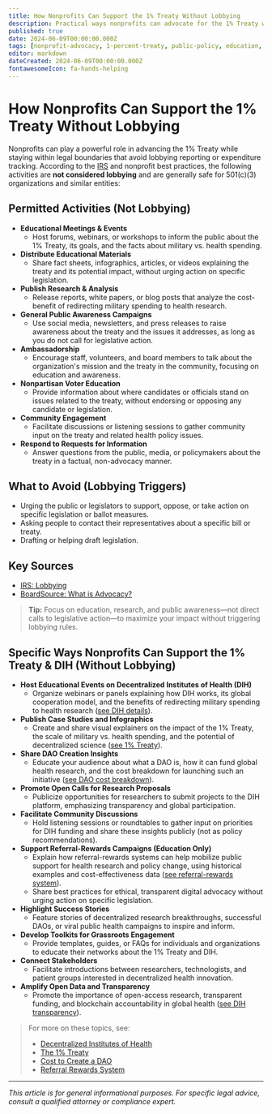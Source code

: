 ```yaml
---
title: How Nonprofits Can Support the 1% Treaty Without Lobbying
description: Practical ways nonprofits can advocate for the 1% Treaty without triggering lobbying restrictions or tracking lobbying expenditures.
published: true
date: 2024-06-09T00:00:00.000Z
tags: [nonprofit-advocacy, 1-percent-treaty, public-policy, education, irs-guidance]
editor: markdown
dateCreated: 2024-06-09T00:00:00.000Z
fontawesomeIcon: fa-hands-helping
---
```


# How Nonprofits Can Support the 1% Treaty Without Lobbying

Nonprofits can play a powerful role in advancing the 1% Treaty while staying within legal boundaries that avoid lobbying reporting or expenditure tracking. According to the [IRS](https://www.irs.gov/charities-non-profits/lobbying) and nonprofit best practices, the following activities are **not considered lobbying** and are generally safe for 501(c)(3) organizations and similar entities:

## Permitted Activities (Not Lobbying)

- **Educational Meetings & Events**
  - Host forums, webinars, or workshops to inform the public about the 1% Treaty, its goals, and the facts about military vs. health spending.
- **Distribute Educational Materials**
  - Share fact sheets, infographics, articles, or videos explaining the treaty and its potential impact, without urging action on specific legislation.
- **Publish Research & Analysis**
  - Release reports, white papers, or blog posts that analyze the cost-benefit of redirecting military spending to health research.
- **General Public Awareness Campaigns**
  - Use social media, newsletters, and press releases to raise awareness about the treaty and the issues it addresses, as long as you do not call for legislative action.
- **Ambassadorship**
  - Encourage staff, volunteers, and board members to talk about the organization's mission and the treaty in the community, focusing on education and awareness.
- **Nonpartisan Voter Education**
  - Provide information about where candidates or officials stand on issues related to the treaty, without endorsing or opposing any candidate or legislation.
- **Community Engagement**
  - Facilitate discussions or listening sessions to gather community input on the treaty and related health policy issues.
- **Respond to Requests for Information**
  - Answer questions from the public, media, or policymakers about the treaty in a factual, non-advocacy manner.

## What to Avoid (Lobbying Triggers)

- Urging the public or legislators to support, oppose, or take action on specific legislation or ballot measures.
- Asking people to contact their representatives about a specific bill or treaty.
- Drafting or helping draft legislation.

## Key Sources

- [IRS: Lobbying](https://www.irs.gov/charities-non-profits/lobbying)
- [BoardSource: What is Advocacy?](https://boardsource.org/resources/what-is-advocacy/)

> **Tip:** Focus on education, research, and public awareness—not direct calls to legislative action—to maximize your impact without triggering lobbying rules.

## Specific Ways Nonprofits Can Support the 1% Treaty & DIH (Without Lobbying)

- **Host Educational Events on Decentralized Institutes of Health (DIH)**
  - Organize webinars or panels explaining how DIH works, its global cooperation model, and the benefits of redirecting military spending to health research ([see DIH details](decentralized-institutes-of-health.md)).
- **Publish Case Studies and Infographics**
  - Create and share visual explainers on the impact of the 1% Treaty, the scale of military vs. health spending, and the potential of decentralized science ([see 1% Treaty](1-percent-treaty.md)).
- **Share DAO Creation Insights**
  - Educate your audience about what a DAO is, how it can fund global health research, and the cost breakdown for launching such an initiative ([see DAO cost breakdown](cost-to-create-a-dao.md)).
- **Promote Open Calls for Research Proposals**
  - Publicize opportunities for researchers to submit projects to the DIH platform, emphasizing transparency and global participation.
- **Facilitate Community Discussions**
  - Hold listening sessions or roundtables to gather input on priorities for DIH funding and share these insights publicly (not as policy recommendations).
- **Support Referral-Rewards Campaigns (Education Only)**
  - Explain how referral-rewards systems can help mobilize public support for health research and policy change, using historical examples and cost-effectiveness data ([see referral-rewards system](../referral-rewards-system.md)).
  - Share best practices for ethical, transparent digital advocacy without urging action on specific legislation.
- **Highlight Success Stories**
  - Feature stories of decentralized research breakthroughs, successful DAOs, or viral public health campaigns to inspire and inform.
- **Develop Toolkits for Grassroots Engagement**
  - Provide templates, guides, or FAQs for individuals and organizations to educate their networks about the 1% Treaty and DIH.
- **Connect Stakeholders**
  - Facilitate introductions between researchers, technologists, and patient groups interested in decentralized health innovation.
- **Amplify Open Data and Transparency**
  - Promote the importance of open-access research, transparent funding, and blockchain accountability in global health ([see DIH transparency](decentralized-institutes-of-health.md)).

> For more on these topics, see:
> - [Decentralized Institutes of Health](decentralized-institutes-of-health.md)
> - [The 1% Treaty](1-percent-treaty.md)
> - [Cost to Create a DAO](cost-to-create-a-dao.md)
> - [Referral Rewards System](../referral-rewards-system.md)

---

*This article is for general informational purposes. For specific legal advice, consult a qualified attorney or compliance expert.* 
